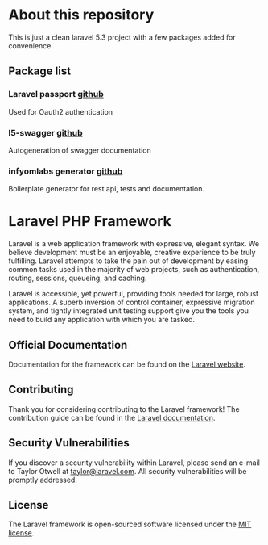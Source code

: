 # About this repository
This is just a clean laravel 5.3 project with a few packages added for convenience.

## Package list
### Laravel passport [github](https://github.com/laravel/passport)
Used for Oauth2 authentication

### l5-swagger [github](https://github.com/noh4ck/L5-Swagger)
Autogeneration of swagger documentation

### infyomlabs generator [github](https://github.com/InfyOmLabs/laravel-generator)
Boilerplate generator for rest api, tests and documentation.

# Laravel PHP Framework

Laravel is a web application framework with expressive, elegant syntax. We believe development must be an enjoyable, creative experience to be truly fulfilling. Laravel attempts to take the pain out of development by easing common tasks used in the majority of web projects, such as authentication, routing, sessions, queueing, and caching.

Laravel is accessible, yet powerful, providing tools needed for large, robust applications. A superb inversion of control container, expressive migration system, and tightly integrated unit testing support give you the tools you need to build any application with which you are tasked.

## Official Documentation

Documentation for the framework can be found on the [Laravel website](http://laravel.com/docs).

## Contributing

Thank you for considering contributing to the Laravel framework! The contribution guide can be found in the [Laravel documentation](http://laravel.com/docs/contributions).

## Security Vulnerabilities

If you discover a security vulnerability within Laravel, please send an e-mail to Taylor Otwell at taylor@laravel.com. All security vulnerabilities will be promptly addressed.

## License

The Laravel framework is open-sourced software licensed under the [MIT license](http://opensource.org/licenses/MIT).
